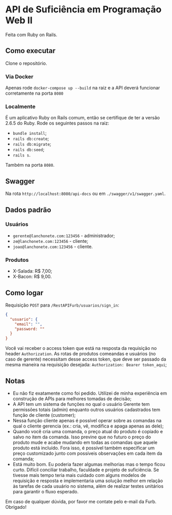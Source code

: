 # API de Suficiência em Programação Web II

Feita com Ruby on Rails.

## Como executar

Clone o repositório.

### Via Docker

Apenas rode `docker-compose up --build` na raiz e a API deverá funcionar corretamente na porta `8080`

### Localmente

É um aplicativo Ruby on Rails comum, então se certifique de ter a versão 2.6.5 do Ruby. Rode os seguintes passos na raiz:
- `bundle install`;
- `rails db:create`;
- `rails db:migrate`;
- `rails db:seed`;
- `rails s`.

Também na porta `8080`.

## Swagger

Na rota `http://localhost:8080/api-docs` ou em `./swagger/v1/swagger.yaml`.

## Dados padrão

### Usuários

- `gerente@lanchonete.com:123456` - administrador;
- `ze@lanchonete.com:123456` - cliente;
- `joao@lanchonete.com:123456` - cliente.

### Produtos

- X-Salada: R$ 7,00;
- X-Bacon: R$ 9,00.

## Como logar

Requisição `POST` para `/RestAPIFurb/usuarios/sign_in`:

```json
{
  "usuario": {
    "email": "",
    "password: ""
  }
}
```

Você vai receber o access token que está na resposta da requisição no header `Authorization`. As rotas de produtos comeandas e usuários (no caso de gerente) necessitam desse access token, que deve ser passado da mesma maneira na requisição desejada: `Authorization: Bearer token_aqui`;

## Notas

- Eu não fiz exatamente como foi pedido. Utilizei de minha experiência em construção de APIs para melhores tomadas de decisão;
- A API tem um sistema de funções no qual o usuário Gerente tem permissões totais (admin) enquanto outros usuários cadastrados tem função de cliente (customer);
- Nessa função cliente apenas é possível operar sobre as comandas na qual o cliente gerencia (ex.: cria, vê, modifica e apaga apenas as dele);
- Quando você cria uma comanda, o preço atual do produto é copiado e salvo no item da comanda. Isso previne que no futuro o preço do produto mude e acabe mudando em todas as comandas que aquele produto está incluído. Fora isso, é possível também especificar um preço customizado junto com possíveis observações em cada item da comanda;
- Está muito bom. Eu poderia fazer algumas melhorias mas o tempo ficou curto. Difícil conciliar trabalho, faculdade e projeto de suficiência. Se tivesse mais tempo teria mais cuidado com alguns modelos de requisição e resposta e implementaria uma solução melhor em relação às tarefas de cada usuário no sistema, além de realizar testes unitários para garantir o fluxo esperado.

Em caso de qualquer dúvida, por favor me contate pelo e-mail da Furb. Obrigado!

